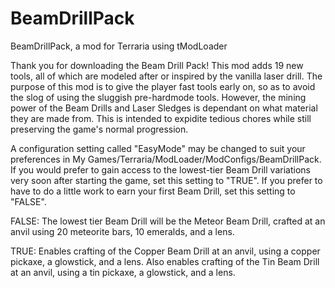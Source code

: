 # BeamDrillPack
BeamDrillPack, a mod for Terraria using tModLoader

Thank you for downloading the Beam Drill Pack! This mod adds 19 new tools, all of which are modeled after or inspired by the vanilla laser drill. The purpose of this mod is to give the player fast tools early on, so as to avoid the slog of using the sluggish pre-hardmode tools. However, the mining power of the Beam Drills and Laser Sledges is dependant on what material they are made from. This is intended to expidite tedious chores while still preserving the game's normal progression.

A configuration setting called "EasyMode" may be changed to suit your preferences in My Games/Terraria/ModLoader/ModConfigs/BeamDrillPack.
If you would prefer to gain access to the lowest-tier Beam Drill variations very soon after starting the game, set this setting to "TRUE".
If you prefer to have to do a little work to earn your first Beam Drill, set this setting to "FALSE".

FALSE: The lowest tier Beam Drill will be the Meteor Beam Drill, crafted at an anvil using 20 meteorite bars, 10 emeralds, and a lens.

TRUE: Enables crafting of the Copper Beam Drill at an anvil, using a copper pickaxe, a glowstick, and a lens.
Also enables crafting of the Tin Beam Drill at an anvil, using a tin pickaxe, a glowstick, and a lens.
